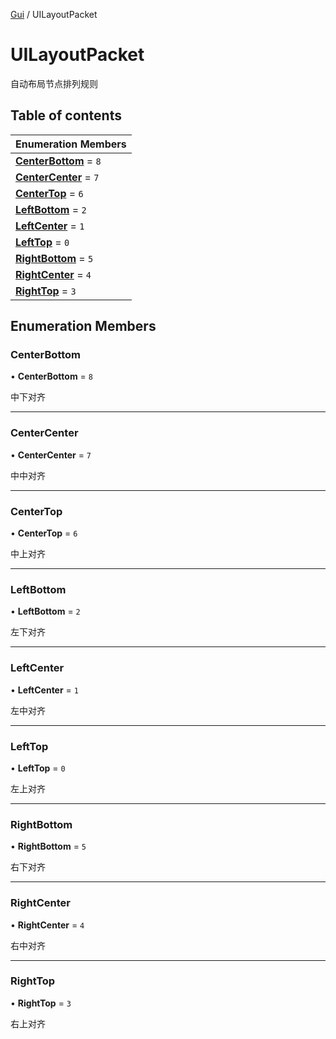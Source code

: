 [Gui](../groups/Gui.Gui.md) / UILayoutPacket

# UILayoutPacket <Badge type="tip" text="Enumeration" /> <Score text="UILayoutPacket" />

自动布局节点排列规则

## Table of contents

| Enumeration Members |
| :-----|
| **[CenterBottom](UI.UILayoutPacket.md#centerbottom)** = ``8`` <br> |
| **[CenterCenter](UI.UILayoutPacket.md#centercenter)** = ``7`` <br> |
| **[CenterTop](UI.UILayoutPacket.md#centertop)** = ``6`` <br> |
| **[LeftBottom](UI.UILayoutPacket.md#leftbottom)** = ``2`` <br> |
| **[LeftCenter](UI.UILayoutPacket.md#leftcenter)** = ``1`` <br> |
| **[LeftTop](UI.UILayoutPacket.md#lefttop)** = ``0`` <br> |
| **[RightBottom](UI.UILayoutPacket.md#rightbottom)** = ``5`` <br> |
| **[RightCenter](UI.UILayoutPacket.md#rightcenter)** = ``4`` <br> |
| **[RightTop](UI.UILayoutPacket.md#righttop)** = ``3`` <br> |

## Enumeration Members

### CenterBottom <Score text="CenterBottom" /> 

• **CenterBottom** = ``8``

中下对齐

___

### CenterCenter <Score text="CenterCenter" /> 

• **CenterCenter** = ``7``

中中对齐

___

### CenterTop <Score text="CenterTop" /> 

• **CenterTop** = ``6``

中上对齐

___

### LeftBottom <Score text="LeftBottom" /> 

• **LeftBottom** = ``2``

左下对齐

___

### LeftCenter <Score text="LeftCenter" /> 

• **LeftCenter** = ``1``

左中对齐

___

### LeftTop <Score text="LeftTop" /> 

• **LeftTop** = ``0``

左上对齐

___

### RightBottom <Score text="RightBottom" /> 

• **RightBottom** = ``5``

右下对齐

___

### RightCenter <Score text="RightCenter" /> 

• **RightCenter** = ``4``

右中对齐

___

### RightTop <Score text="RightTop" /> 

• **RightTop** = ``3``

右上对齐
